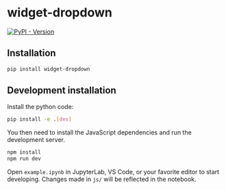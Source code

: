# widget-dropdown

[![PyPI - Version](https://img.shields.io/pypi/v/widget-dropdown?color=4CC61E)](https://pypi.org/project/widget-dropdown/)

## Installation

```sh
pip install widget-dropdown
```

## Development installation

Install the python code:

```sh
pip install -e .[dev]
```

You then need to install the JavaScript dependencies and run the development server.

```sh
npm install
npm run dev
```

Open `example.ipynb` in JupyterLab, VS Code, or your favorite editor
to start developing. Changes made in `js/` will be reflected
in the notebook.
